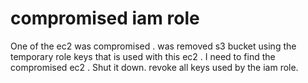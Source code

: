 # compromised iam role 
One of the ec2 was compromised . was removed s3 bucket using the temporary role keys that is used with this ec2 .
I need to find the compromised ec2 .
Shut it down.
revoke all keys used by the iam role.